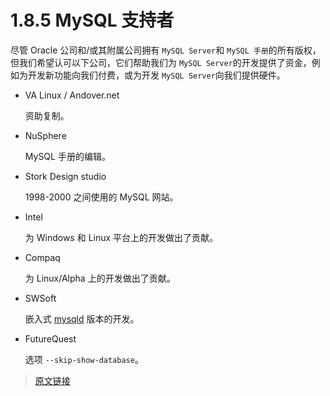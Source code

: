 # 1.8.5 MySQL 支持者

尽管 Oracle 公司和/或其附属公司拥有 `MySQL Server`和 `MySQL 手册`的所有版权，但我们希望认可以下公司，它们帮助我们为 `MySQL Server`的开发提供了资金，例如为开发新功能向我们付费，或为开发 `MySQL Server`向我们提供硬件。

- VA Linux / Andover.net

  资助复制。

- NuSphere

  MySQL 手册的编辑。

- Stork Design studio

  1998-2000 之间使用的 MySQL 网站。

- Intel

  为 Windows 和 Linux 平台上的开发做出了贡献。

- Compaq

  为 Linux/Alpha 上的开发做出了贡献。

- SWSoft

  嵌入式 [mysqld](/4/4.3/4.3.1/mysqld) 版本的开发。

- FutureQuest

  选项 `--skip-show-database`。

> [原文链接](https://dev.mysql.com/doc/refman/8.0/en/supporters.html)
